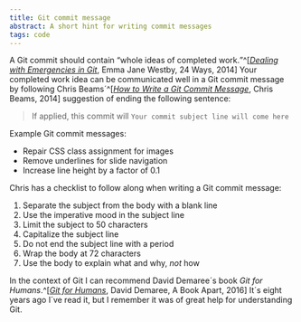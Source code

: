 ```yaml
---
title: Git commit message
abstract: A short hint for writing commit messages
tags: code
---
```

A Git commit should contain <q>whole ideas of completed work.</q>^[[<cite>Dealing with Emergencies in Git</cite>](https://24ways.org/2014/dealing-with-emergencies-in-git/),  Emma Jane Westby, 24 Ways, 2014] Your completed work idea can be communicated well in a Git commit message by following Chris Beams´^[[<cite>How to Write a Git Commit Message</cite>](https://cbea.ms/git-commit/), Chris Beams, 2014]  suggestion of ending the following sentence:

> If applied, this commit will `Your commit subject line will come here`

Example Git commit messages:
- Repair CSS class assignment for images
- Remove underlines for slide navigation
- Increase line height by a factor of 0.1

Chris has a checklist to follow along when writing a Git commit message:

1. Separate the subject from the body with a blank line
2. Use the imperative mood in the subject line
3. Limit the subject to 50 characters
4. Capitalize the subject line
5. Do not end the subject line with a period
6. Wrap the body at 72 characters
7. Use the body to explain what and why, *not* how

In the context of Git I can recommend David Demaree´s book <cite>Git for Humans</cite>.^[[<cite>Git for Humans<cite>](https://abookapart.com/products/git-for-humans), David Demaree, A Book Apart, 2016] It´s eight years ago I´ve read it, but I remember it was of great help for understanding Git.





